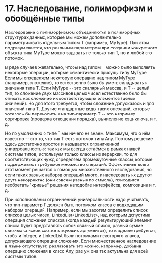 # 17. Наследование, полиморфизм и обобщённые типы

Наследование с полиморфизмом объединяются в полиморфных структурах данных, которые мы можем дополнительно параметризовать отдельным типом T (например, MyType<T>). При этом подразумевается, что реальным параметром при создании конкретного объекта типа MyType<T> можно задавать не только тип T, но и любой его потомок.

В ряде случаев желательно, чтобы над типом T можно было выполнять некоторые операции, которые семантически присущи типу MyType. Если мы определяем некоторую операцию над типом MyType (например, сложение), то естественно было бы уметь складывать и значения типа T. Если MyType -- это скалярный массив, и T -- целый тип, то сложение двух массивов целых чисел естественно было бы описать как сложение их соответствующих элементов (целых значений). Но для этого требуется, чтобы сложение допускалось и для значений типа T. Другие стандартные виды таких операций, которые хотелось бы переносить и на тип-параметр T -- это например сортировка (проверка отношения порядка), вычисление хэш-ключа, и т. д.

Но по умолчанию о типе T мы ничего не знаем. Максимум, что о нём известно -- это то, что тип T есть потомок типа Any. Поэтому решение здесь достаточно простое и называется ограниченной универсальностью: так как мы всегда остаёмся в рамках нашей системы типов, используем только классы из иерархии, то для соответствующих нужд определяем промежуточные классы, которые поддерживают требуемое множество операций. Эффективнее всего этот момент решается с помощью множественного наследования, но если таких разных наборов операций много, и наследовать их друг от друга некорректно (они совсем разные по смыслу), приходится изобретать "кривые" решения наподобие интерфейсов, композиции и т. д.

При использовании ограниченной универсальности надо учитывать, что тип-параметр T должен быть потомком класса с подходящим набором операций. Например, если мы захотим определить список списков целых чисел, LinkedList<LinkedList<Integer>>, над которым допустима операция сложения списков (когда каждый результирующий элемент списка будет представлять собой связный список, равный сумме связных списков соответствующих аргументов), то в идеале требуется, чтобы и Integer, и LinkedList были потомками некоторого класса, допускающего операции сложения. Если множественное наследование в языке отсутствует, реализовать это можно, например, добавив операцию сложения в класс Any, раз уж она так актуальна для всей системы типов.
